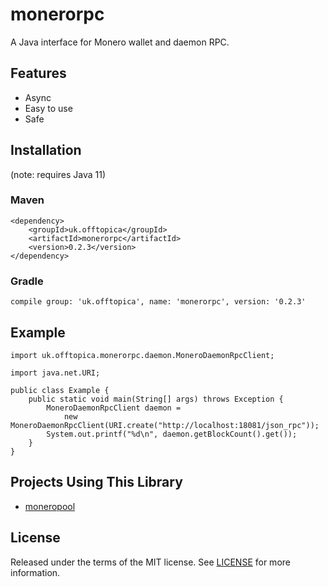 # monerorpc

A Java interface for Monero wallet and daemon RPC.

## Features

* Async
* Easy to use
* Safe

## Installation

(note: requires Java 11)

### Maven

	<dependency>
		<groupId>uk.offtopica</groupId>
		<artifactId>monerorpc</artifactId>
		<version>0.2.3</version>
	</dependency>

### Gradle

	compile group: 'uk.offtopica', name: 'monerorpc', version: '0.2.3'

## Example

	import uk.offtopica.monerorpc.daemon.MoneroDaemonRpcClient;

	import java.net.URI;

	public class Example {
		public static void main(String[] args) throws Exception {
			MoneroDaemonRpcClient daemon =
				new MoneroDaemonRpcClient(URI.create("http://localhost:18081/json_rpc"));
			System.out.printf("%d\n", daemon.getBlockCount().get());
		}
	}

## Projects Using This Library

* [moneropool](https://www.offtopica.uk/projects/moneropool)

## License

Released under the terms of the MIT license.
See [LICENSE](LICENSE) for more information.
